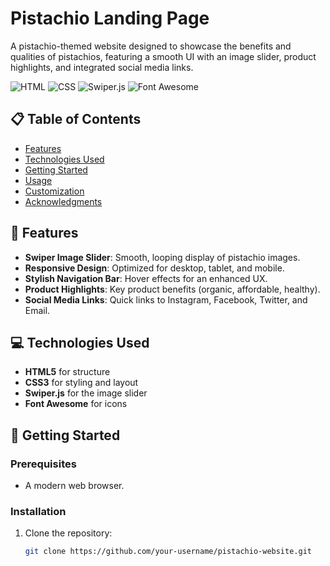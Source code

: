 
# Pistachio Landing Page

A pistachio-themed website designed to showcase the benefits and qualities of pistachios, featuring a smooth UI with an image slider, product highlights, and integrated social media links.

![HTML](https://img.shields.io/badge/HTML5-E34F26?style=flat-square&logo=html5&logoColor=white)
![CSS](https://img.shields.io/badge/CSS3-1572B6?style=flat-square&logo=css3&logoColor=white)
![Swiper.js](https://img.shields.io/badge/Swiper.js-6332F6?style=flat-square&logo=javascript&logoColor=white)
![Font Awesome](https://img.shields.io/badge/Font_Awesome-339AF0?style=flat-square&logo=font-awesome&logoColor=white)

## 📋 Table of Contents
- [Features](#features)
- [Technologies Used](#technologies-used)
- [Getting Started](#getting-started)
- [Usage](#usage)
- [Customization](#customization)
- [Acknowledgments](#acknowledgments)

## 🌟 Features

- **Swiper Image Slider**: Smooth, looping display of pistachio images.
- **Responsive Design**: Optimized for desktop, tablet, and mobile.
- **Stylish Navigation Bar**: Hover effects for an enhanced UX.
- **Product Highlights**: Key product benefits (organic, affordable, healthy).
- **Social Media Links**: Quick links to Instagram, Facebook, Twitter, and Email.

## 💻 Technologies Used

- **HTML5** for structure
- **CSS3** for styling and layout
- **Swiper.js** for the image slider
- **Font Awesome** for icons

## 🚀 Getting Started

### Prerequisites
- A modern web browser.

### Installation

1. Clone the repository:
   ```bash
   git clone https://github.com/your-username/pistachio-website.git
